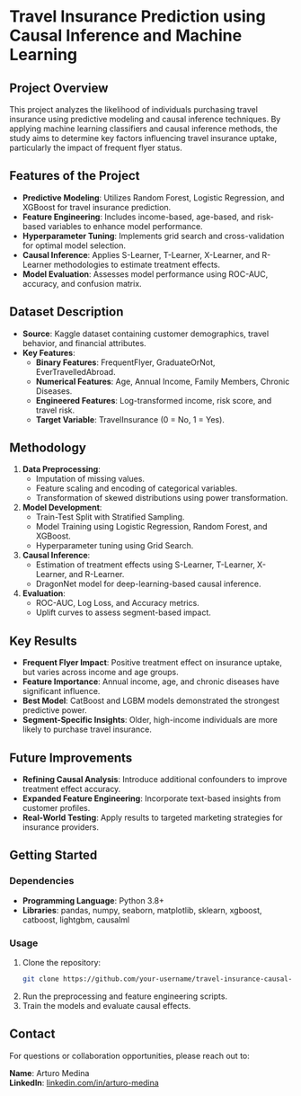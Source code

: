 # Travel Insurance Prediction using Causal Inference and Machine Learning

## Project Overview
This project analyzes the likelihood of individuals purchasing travel insurance using predictive modeling and causal inference techniques. By applying machine learning classifiers and causal inference methods, the study aims to determine key factors influencing travel insurance uptake, particularly the impact of frequent flyer status.

## Features of the Project
- **Predictive Modeling**: Utilizes Random Forest, Logistic Regression, and XGBoost for travel insurance prediction.
- **Feature Engineering**: Includes income-based, age-based, and risk-based variables to enhance model performance.
- **Hyperparameter Tuning**: Implements grid search and cross-validation for optimal model selection.
- **Causal Inference**: Applies S-Learner, T-Learner, X-Learner, and R-Learner methodologies to estimate treatment effects.
- **Model Evaluation**: Assesses model performance using ROC-AUC, accuracy, and confusion matrix.

## Dataset Description
- **Source**: Kaggle dataset containing customer demographics, travel behavior, and financial attributes.
- **Key Features**:
  - **Binary Features**: FrequentFlyer, GraduateOrNot, EverTravelledAbroad.
  - **Numerical Features**: Age, Annual Income, Family Members, Chronic Diseases.
  - **Engineered Features**: Log-transformed income, risk score, and travel risk.
  - **Target Variable**: TravelInsurance (0 = No, 1 = Yes).

## Methodology
1. **Data Preprocessing**:
   - Imputation of missing values.
   - Feature scaling and encoding of categorical variables.
   - Transformation of skewed distributions using power transformation.
2. **Model Development**:
   - Train-Test Split with Stratified Sampling.
   - Model Training using Logistic Regression, Random Forest, and XGBoost.
   - Hyperparameter tuning using Grid Search.
3. **Causal Inference**:
   - Estimation of treatment effects using S-Learner, T-Learner, X-Learner, and R-Learner.
   - DragonNet model for deep-learning-based causal inference.
4. **Evaluation**:
   - ROC-AUC, Log Loss, and Accuracy metrics.
   - Uplift curves to assess segment-based impact.

## Key Results
- **Frequent Flyer Impact**: Positive treatment effect on insurance uptake, but varies across income and age groups.
- **Feature Importance**: Annual income, age, and chronic diseases have significant influence.
- **Best Model**: CatBoost and LGBM models demonstrated the strongest predictive power.
- **Segment-Specific Insights**: Older, high-income individuals are more likely to purchase travel insurance.

## Future Improvements
- **Refining Causal Analysis**: Introduce additional confounders to improve treatment effect accuracy.
- **Expanded Feature Engineering**: Incorporate text-based insights from customer profiles.
- **Real-World Testing**: Apply results to targeted marketing strategies for insurance providers.

## Getting Started
### Dependencies
- **Programming Language**: Python 3.8+
- **Libraries**: pandas, numpy, seaborn, matplotlib, sklearn, xgboost, catboost, lightgbm, causalml

### Usage
1. Clone the repository:
   ```bash
   git clone https://github.com/your-username/travel-insurance-causal-analysis.git
   ```
2. Run the preprocessing and feature engineering scripts.
3. Train the models and evaluate causal effects.

## Contact
For questions or collaboration opportunities, please reach out to:

**Name**: Arturo Medina  
**LinkedIn**: [linkedin.com/in/arturo-medina](https://linkedin.com/in/arturo-medina)
